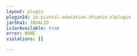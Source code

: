 ```yaml
---
layout: plugin
pluginId: io.pivotal.education.shipkin.s3plugin
jarSha1: INVALID
isJarAvailable: true
error: NONE
violations: []

---
```

